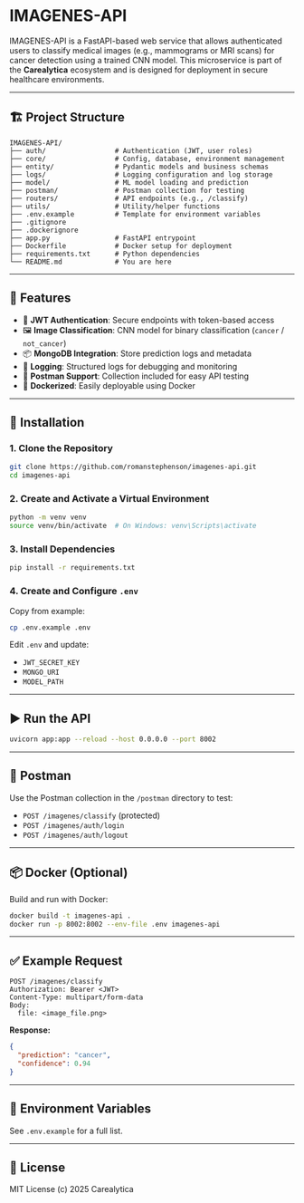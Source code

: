 # IMAGENES-API

IMAGENES-API is a FastAPI-based web service that allows authenticated users to classify medical images (e.g., mammograms or MRI scans) for cancer detection using a trained CNN model. This microservice is part of the **Carealytica** ecosystem and is designed for deployment in secure healthcare environments.

---

## 🏗️ Project Structure

```
IMAGENES-API/
├── auth/                 # Authentication (JWT, user roles)
├── core/                 # Config, database, environment management
├── entity/               # Pydantic models and business schemas
├── logs/                 # Logging configuration and log storage
├── model/                # ML model loading and prediction
├── postman/              # Postman collection for testing
├── routers/              # API endpoints (e.g., /classify)
├── utils/                # Utility/helper functions
├── .env.example          # Template for environment variables
├── .gitignore
├── .dockerignore
├── app.py                # FastAPI entrypoint
├── Dockerfile            # Docker setup for deployment
├── requirements.txt      # Python dependencies
└── README.md             # You are here
```

---

## 🚀 Features

- 🔐 **JWT Authentication**: Secure endpoints with token-based access
- 🖼️ **Image Classification**: CNN model for binary classification (`cancer` / `not_cancer`)
- 📦 **MongoDB Integration**: Store prediction logs and metadata
- 📃 **Logging**: Structured logs for debugging and monitoring
- 🧪 **Postman Support**: Collection included for easy API testing
- 🐳 **Dockerized**: Easily deployable using Docker

---

## 🔧 Installation

### 1. Clone the Repository

```bash
git clone https://github.com/romanstephenson/imagenes-api.git
cd imagenes-api
```

### 2. Create and Activate a Virtual Environment

```bash
python -m venv venv
source venv/bin/activate  # On Windows: venv\Scripts\activate
```

### 3. Install Dependencies

```bash
pip install -r requirements.txt
```

### 4. Create and Configure `.env`

Copy from example:

```bash
cp .env.example .env
```

Edit `.env` and update:
- `JWT_SECRET_KEY`
- `MONGO_URI`
- `MODEL_PATH`

---

## ▶️ Run the API

```bash
uvicorn app:app --reload --host 0.0.0.0 --port 8002
```

---

## 🧪 Postman

Use the Postman collection in the `/postman` directory to test:
- `POST /imagenes/classify` (protected)
- `POST /imagenes/auth/login`
- `POST /imagenes/auth/logout`

---

## 📦 Docker (Optional)

Build and run with Docker:

```bash
docker build -t imagenes-api .
docker run -p 8002:8002 --env-file .env imagenes-api
```

---

## ✅ Example Request

```http
POST /imagenes/classify
Authorization: Bearer <JWT>
Content-Type: multipart/form-data
Body:
  file: <image_file.png>
```

**Response:**

```json
{
  "prediction": "cancer",
  "confidence": 0.94
}
```

---

## 📁 Environment Variables

See `.env.example` for a full list.

---

## 📄 License
MIT License (c) 2025 Carealytica